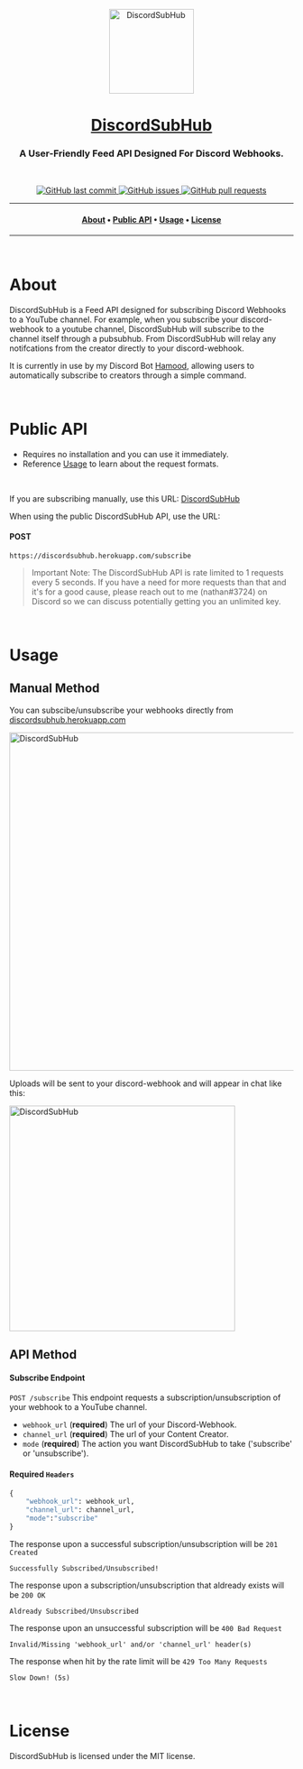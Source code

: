 <p align="center"> 
<img href="https://discordsubhub.herokuapp.com/" src="https://cdn.discordapp.com/attachments/741384050387714162/815695936436043816/discordsubhub2.png" alt="DiscordSubHub" width=150>
</p>
<!-- <img src="https://cdn.discordapp.com/attachments/741384050387714162/815695936436043816/discordsubhub2.png" alt="DiscordSubHub" class="center"> -->
<h1 align="center">
  <a href="https://discordsubhub.herokuapp.com/">DiscordSubHub</a>
</h1>

<h3 align="center">A User-Friendly Feed API Designed For Discord Webhooks.</h3>
<br>

<p align="center">
    <a href="https://https://github.com/nathanielfernandes/DiscordSubHub">
    <img src="https://img.shields.io/github/last-commit/nathanielfernandes/DiscordSubHub.svg?style=for-the-badge&logo=github&logoColor=white"
         alt="GitHub last commit">
    <a href="https://github.com/engineer-man/DiscordSubHub">
    <img src="https://img.shields.io/github/issues/nathanielfernandes/DiscordSubHub.svg?style=for-the-badge&logo=github&logoColor=white"
         alt="GitHub issues">
    <a href="https://github.com/engineer-man/piston/pulls">
    <img src="https://img.shields.io/github/issues-pr-raw/nathanielfernandes/DiscordSubHub.svg?style=for-the-badge&logo=github&logoColor=white"
         alt="GitHub pull requests">
</p>


---

<h4 align="center">
  <a href="#About">About</a> •
  <a href="#Public-API">Public API</a> •
  <a href="#Usage">Usage</a> •
  <a href="#License">License</a>
</h4>

---

<br>

# About
DiscordSubHub is a Feed API designed for subscribing Discord Webhooks to a YouTube channel. For example, when you subscribe your discord-webhook to a youtube channel, DiscordSubHub will subscribe to the channel itself through a pubsubhub. From DiscordSubHub will relay any notifcations from the creator directly to your discord-webhook.

It is currently in use by my Discord Bot [Hamood](https://nathanielfernandes.github.io/HamoodBot/), allowing users to automatically subscribe to creators through a simple command.

<br>

# Public API
- Requires no installation and you can use it immediately.
- Reference [Usage](#Usage) to learn about the request formats.

<br>

If you are subscribing manually, use this URL: [DiscordSubHub](https://discordsubhub.herokuapp.com/)

When using the public DiscordSubHub API, use the URL:
#### POST
```
https://discordsubhub.herokuapp.com/subscribe
```
> Important Note: The DiscordSubHub API is rate limited to 1 requests every 5 seconds. If you have a need for more requests than that
and it's for a good cause, please reach out to me (nathan#3724) on Discord
so we can discuss potentially getting you an unlimited key.

<br>

# Usage
## Manual Method
<p>You can subscibe/unsubscribe your webhooks directly from <a href="https://discordsubhub.herokuapp.com/">discordsubhub.herokuapp.com</a><p>
<img href="https://discordsubhub.herokuapp.com/" src="https://cdn.discordapp.com/attachments/741384050387714162/817242533595447316/unknown.png" alt="DiscordSubHub" width=600>
<p>Uploads will be sent to your discord-webhook and will appear in chat like this:<p>
<img href="https://discordsubhub.herokuapp.com/" src="https://cdn.discordapp.com/attachments/741384050387714162/817242911493849118/unknown.png" alt="DiscordSubHub" width=400>

## API Method
#### Subscribe Endpoint
`POST /subscribe`
This endpoint requests a subscription/unsubscription of your webhook to a YouTube channel.
- `webhook_url` (**required**) The url of your Discord-Webhook.
- `channel_url` (**required**) The url of your Content Creator.
- `mode` (**required**) The action you want DiscordSubHub to take ('subscribe' or 'unsubscribe').

#### Required `Headers`
```python
{
    "webhook_url": webhook_url,
    "channel_url": channel_url,
    "mode":"subscribe"
}
```
The response upon a successful subscription/unsubscription will be `201 Created`
```
Successfully Subscribed/Unsubscribed!
```
The response upon a subscription/unsubscription that aldready exists will be `200 OK`
```
Aldready Subscribed/Unsubscribed
``` 
The response upon an unsuccessful subscription will be `400 Bad Request`
```
Invalid/Missing 'webhook_url' and/or 'channel_url' header(s)
```
The response when hit by the rate limit will be `429 Too Many Requests`
```
Slow Down! (5s)
```

<br>

# License
DiscordSubHub is licensed under the MIT license.